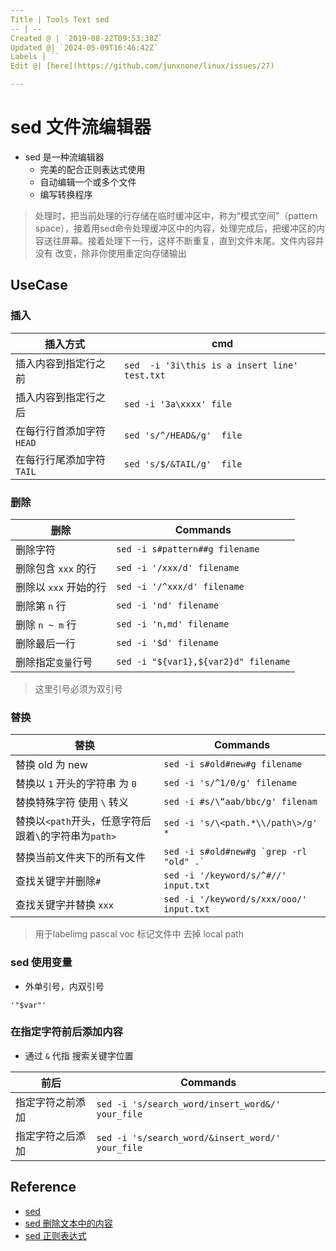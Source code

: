 ```yaml
---
Title | Tools Text sed
-- | --
Created @ | `2019-08-22T09:53:38Z`
Updated @| `2024-05-09T16:46:42Z`
Labels | ``
Edit @| [here](https://github.com/junxnone/linux/issues/27)

---
```

# sed 文件流编辑器
- sed 是一种流编辑器
  - 完美的配合正则表达式使用
  - 自动编辑一个或多个文件
  - 编写转换程序

 > 处理时，把当前处理的行存储在临时缓冲区中，称为“模式空间”（pattern space），接着用sed命令处理缓冲区中的内容，处理完成后，把缓冲区的内容送往屏幕。接着处理下一行，这样不断重复，直到文件末尾。文件内容并没有 改变，除非你使用重定向存储输出


## UseCase
### 插入

插入方式 | cmd
-- | --
插入内容到指定行之前 | `sed  -i '3i\this is a insert line' test.txt`
插入内容到指定行之后 | `sed -i '3a\xxxx' file`
在每行行首添加字符 `HEAD` | `sed 's/^/HEAD&/g'  file`
在每行行尾添加字符`TAIL` | `sed 's/$/&TAIL/g'  file`

### 删除

删除 | Commands
-- | --
删除字符 | `sed -i s#pattern##g filename`
删除包含 `xxx` 的行 | `sed -i '/xxx/d' filename`
删除以 `xxx` 开始的行 | `sed -i '/^xxx/d' filename`
删除第 `n` 行 | `sed -i 'nd' filename`
删除 `n ~ m` 行 | `sed -i 'n,md' filename`
删除最后一行 | `sed -i '$d' filename`
删除指定`变量`行号 | `sed -i "${var1},${var2}d" filename`

> 这里引号必须为双引号

### 替换

替换 | Commands
-- | --
替换 old 为 new | `sed -i s#old#new#g filename`
替换以 `1` 开头的字符串 为 `0`  | `sed -i 's/^1/0/g' filename`
替换特殊字符 使用 `\` 转义 | `sed -i #s/\“aab/bbc/g' filenam`
替换以`<path`开头，任意字符后跟着`\`的字符串为`path>` | `sed -i 's/\<path.*\\/path\>/g' *`
替换当前文件夹下的所有文件 | ``` sed -i s#old#new#g `grep -rl "old" .` ```
查找关键字并删除`#` | `sed -i '/keyword/s/^#//'  input.txt` 
查找关键字并替换 `xxx` | `sed -i '/keyword/s/xxx/ooo/'  input.txt` 

> 用于labelimg pascal voc 标记文件中 去掉 local path 


### sed 使用变量
- 外单引号，内双引号

```
'"$var"'
```

### 在指定字符前后添加内容
- 通过 `&` 代指 搜索关键字位置

前后 | Commands
-- | --
指定字符之前添加 | `sed -i 's/search_word/insert_word&/' your_file`
指定字符之后添加 | `sed -i 's/search_word/&insert_word/' your_file`


## Reference

- [sed](https://wangchujiang.com/linux-command/c/sed.html)
- [sed 删除文本中的内容](https://www.cnblogs.com/crazymagic/p/11147988.html)
- [sed 正则表达式](https://www.twle.cn/c/yufei/sed/sed-basic-regular-expressions.html)

